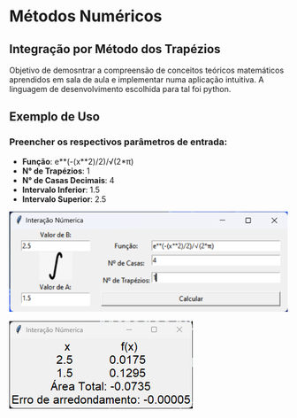 # Métodos Numéricos
## Integração por Método dos Trapézios

Objetivo de demosntrar a compreensão de conceitos teóricos matemáticos aprendidos em sala de aula e implementar numa aplicação intuitiva. A linguagem de desenvolvimento escolhida para tal foi python.

## Exemplo de Uso

### Preencher os respectivos parâmetros de entrada:

- **Função**: e\*\*(-(x*\*2)/2)/√(2\*π)
- **N° de Trapézios**: 1
- **N° de Casas Decimais**: 4
- **Intervalo Inferior**: 1.5
- **Intervalo Superior**: 2.5

![Simulação do cálculo](img/exemple.png)

![Saídas retornadas pela simulação](img/output.png)
